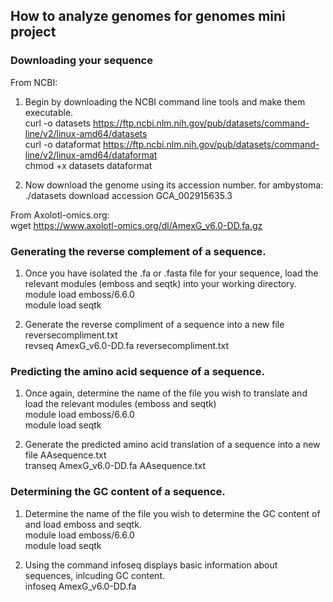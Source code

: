## How to analyze genomes for genomes mini project

### Downloading your sequence
From NCBI: 
1. Begin by downloading the NCBI command line tools and make them executable. <br>
curl -o datasets https://ftp.ncbi.nlm.nih.gov/pub/datasets/command-line/v2/linux-amd64/datasets <br>
curl -o dataformat https://ftp.ncbi.nlm.nih.gov/pub/datasets/command-line/v2/linux-amd64/dataformat <br>
chmod +x datasets dataformat 

2. Now download the genome using its accession number. for ambystoma:
./datasets download accession GCA_002915635.3

From Axolotl-omics.org: <br>
wget https://www.axolotl-omics.org/dl/AmexG_v6.0-DD.fa.gz

### Generating the reverse complement of a sequence.
1. Once you have isolated the .fa or .fasta file for your sequence, load the relevant modules (emboss and seqtk) into your working directory. <br>
module load emboss/6.6.0 <br>
module load seqtk

2. Generate the reverse compliment of a sequence into a new file reversecompliment.txt <br>
revseq AmexG_v6.0-DD.fa reversecompliment.txt

### Predicting the amino acid sequence of a sequence.
1. Once again, determine the name of the file you wish to translate and load the relevant modules (emboss and seqtk) <br>
module load emboss/6.6.0 <br>
module load seqtk

2. Generate the predicted amino acid translation of a sequence into a new file AAsequence.txt <br>
transeq AmexG_v6.0-DD.fa AAsequence.txt

### Determining the GC content of a sequence.
1. Determine the name of the file you wish to determine the GC content of and load emboss and seqtk. <br>
module load emboss/6.6.0 <br>
module load seqtk

2. Using the command infoseq displays basic information about sequences, inlcuding GC content. <br>
infoseq AmexG_v6.0-DD.fa
